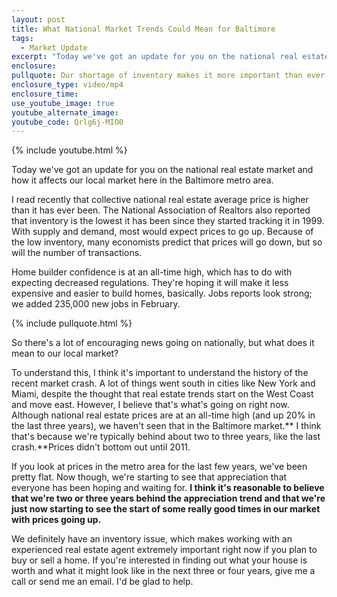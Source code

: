 ```yaml
---
layout: post
title: What National Market Trends Could Mean for Baltimore
tags:
  - Market Update
excerpt: "Today we've got an update for you on the national real estate market and how it affects our local market here in the Baltimore metro area."
enclosure:
pullquote: Our shortage of inventory makes it more important than ever to work with an experienced real estate expert.
enclosure_type: video/mp4
enclosure_time:
use_youtube_image: true
youtube_alternate_image:
youtube_code: Qrlg6j-MIO0
---
```



{% include youtube.html %}

Today we've got an update for you on the national real estate market and how it affects our local market here in the Baltimore metro area.

I read recently that collective national real estate average price is higher than it has ever been. The National Association of Realtors also reported that inventory is the lowest it has been since they started tracking it in 1999. With supply and demand, most would expect prices to go up. Because of the low inventory, many economists predict that prices will go down, but so will the number of transactions.

Home builder confidence is at an all-time high, which has to do with expecting decreased regulations. They're hoping it will make it less expensive and easier to build homes, basically. Jobs reports look strong; we added 235,000 new jobs in February.

{% include pullquote.html %}

So there's a lot of encouraging news going on nationally, but what does it mean to our local market?

To understand this, I think it's important to understand the history of the recent market crash. A lot of things went south in cities like New York and Miami, despite the thought that real estate trends start on the West Coast and move east. However, I believe that's what's going on right now. Although national real estate prices are at an all-time high (and up 20% in the last three years), we haven't seen that in the Baltimore market.\*\* I think that's because we're typically behind about two to three years, like the last crash.\*\*Prices didn't bottom out until 2011.

If you look at prices in the metro area for the last few years, we've been pretty flat. Now though, we're starting to see that appreciation that everyone has been hoping and waiting for. **I think it's reasonable to believe that we're two or three years behind the appreciation trend and that we're just now starting to see the start of some really good times in our market with prices going up.**

We definitely have an inventory issue, which makes working with an experienced real estate agent extremely important right now if you plan to buy or sell a home. If you're interested in finding out what your house is worth and what it might look like in the next three or four years, give me a call or send me an email. I'd be glad to help.